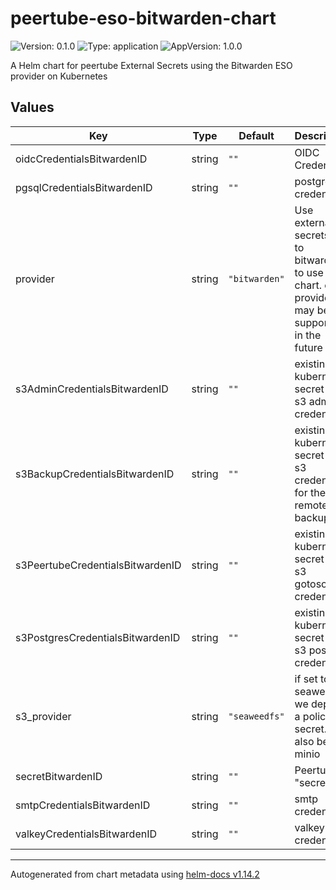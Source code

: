 # peertube-eso-bitwarden-chart

![Version: 0.1.0](https://img.shields.io/badge/Version-0.1.0-informational?style=flat-square) ![Type: application](https://img.shields.io/badge/Type-application-informational?style=flat-square) ![AppVersion: 1.0.0](https://img.shields.io/badge/AppVersion-1.0.0-informational?style=flat-square)

A Helm chart for peertube External Secrets using the Bitwarden ESO provider on Kubernetes

## Values

| Key | Type | Default | Description |
|-----|------|---------|-------------|
| oidcCredentialsBitwardenID | string | `""` | OIDC Credentials |
| pgsqlCredentialsBitwardenID | string | `""` | postgres credentials |
| provider | string | `"bitwarden"` | Use external secrets. Set to bitwarden to use this chart. other providers may be supported in the future |
| s3AdminCredentialsBitwardenID | string | `""` | existing kubernetes secret with s3 admin credentials |
| s3BackupCredentialsBitwardenID | string | `""` | existing kubernetes secret with s3 credentials for the remote backups |
| s3PeertubeCredentialsBitwardenID | string | `""` | existing kubernetes secret with s3 gotosocial credentials |
| s3PostgresCredentialsBitwardenID | string | `""` | existing kubernetes secret with s3 postgres credentials |
| s3_provider | string | `"seaweedfs"` | if set to seaweedfs we deploy a policy secret. can also be minio |
| secretBitwardenID | string | `""` | Peertube "secret" |
| smtpCredentialsBitwardenID | string | `""` | smtp credentials |
| valkeyCredentialsBitwardenID | string | `""` | valkey credentials |

----------------------------------------------
Autogenerated from chart metadata using [helm-docs v1.14.2](https://github.com/norwoodj/helm-docs/releases/v1.14.2)
